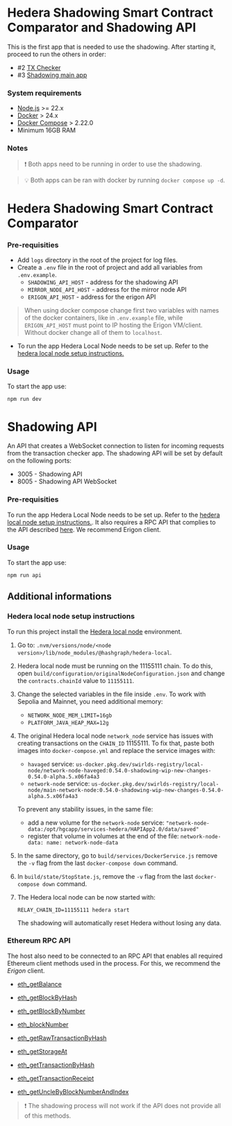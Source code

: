 # Hedera Shadowing Smart Contract Comparator and Shadowing API

This is the first app that is needed to use the shadowing. After starting it, proceed to run the others in order:

- #2 [TX Checker](../transaction-checker)
- #3 [Shadowing main app](../hedera-ethereum-shadowing)

### System requirements

- [Node.js](https://nodejs.org/en) >= 22.x
- [Docker](https://www.docker.com/) > 24.x
- [Docker Compose](https://docs.docker.com/compose/) > 2.22.0
- Minimum 16GB RAM

### Notes

> ❗️ Both apps need to be running in order to use the shadowing.

> 💡 Both apps can be ran with docker by running `docker compose up -d`.

# Hedera Shadowing Smart Contract Comparator

### Pre-requisities

- Add `logs` directory in the root of the project for log files.
- Create a `.env` file in the root of project and add all variables from `.env.example`.
  - `SHADOWING_API_HOST` - address for the shadowing API
  - `MIRROR_NODE_API_HOST` - address for the mirror node API
  - `ERIGON_API_HOST` - address for the erigon API

> When using docker compose change first two variables with names of the docker containers, like in `.env.example` file, while `ERIGON_API_HOST` must point to IP hosting the Erigon VM/client. Without docker change all of them to `localhost`.

- To run the app Hedera Local Node needs to be set up. Refer to the [hedera local node setup instructions.](#hedera-local-node-setup-instructions)

### Usage

To start the app use:

```
npm run dev
```

# Shadowing API

An API that creates a WebSocket connection to listen for incoming requests from the transaction checker app. The shadowing API will be set by default on the following ports:

- 3005 - Shadowing API
- 8005 - Shadowing API WebSocket

### Pre-requisities

To run the app Hedera Local Node needs to be set up. Refer to the [hedera local node setup instructions.](#hedera-local-node-setup-instructions). It also requires a RPC API that complies to the API described [here](#ethereum-rpc-api). We recommend Erigon client.

### Usage

To start the app use:

```
npm run api
```

## Additional informations

### Hedera local node setup instructions

To run this project install the [Hedera local node](https://github.com/hiero-ledger/hiero-local-node) environment.

1. Go to: `.nvm/versions/node/<node version>/lib/node_modules/@hashgraph/hedera-local`.

2. Hedera local node must be running on the 11155111 chain. To do this, open `build/configuration/originalNodeConfiguration.json` and change the `contracts.chainId` value to `11155111`.

3. Change the selected variables in the file inside `.env`. To work with Sepolia and Mainnet, you need additional memory:

   - `NETWORK_NODE_MEM_LIMIT=16gb`
   - `PLATFORM_JAVA_HEAP_MAX=12g`

4. The original Hedera local node `network_node` service has issues with creating transactions on the `CHAIN_ID` 11155111. To fix that, paste both images into `docker-compose.yml` and replace the service images with:

   - `havaged` service: `us-docker.pkg.dev/swirlds-registry/local-node/network-node-haveged:0.54.0-shadowing-wip-new-changes-0.54.0-alpha.5.x06fa4a3`
   - `network-node` service: `us-docker.pkg.dev/swirlds-registry/local-node/main-network-node:0.54.0-shadowing-wip-new-changes-0.54.0-alpha.5.x06fa4a3`

   To prevent any stability issues, in the same file:

   - add a new volume for the `network-node` service: `"network-node-data:/opt/hgcapp/services-hedera/HAPIApp2.0/data/saved"`
   - register that volume in volumes at the end of the file: `network-node-data: name: network-node-data`

5. In the same directory, go to `build/services/DockerService.js` remove the `-v` flag from the last `docker-compose down` command.

6. In `build/state/StopState.js`, remove the `-v` flag from the last `docker-compose down` command.

7. The Hedera local node can be now started with:

   ```
   RELAY_CHAIN_ID=11155111 hedera start
   ```

   The shadowing will automatically reset Hedera without losing any data.

### Ethereum RPC API

The host also need to be connected to an RPC API that enables all required Ethereum client methods used in the process. For this, we recommend the _Erigon_ client.

- [eth_getBalance](https://www.quicknode.com/docs/ethereum/eth_getBalance)

- [eth_getBlockByHash](https://www.quicknode.com/docs/ethereum/eth_getBlockByHash)

- [eth_getBlockByNumber](https://www.quicknode.com/docs/ethereum/eth_getBlockByNumber)

- [eth_blockNumber](https://www.quicknode.com/docs/ethereum/eth_blockNumber)

- [eth_getRawTransactionByHash](https://www.quicknode.com/docs/ethereum/eth_getRawTransactionByHash)

- [eth_getStorageAt](https://www.quicknode.com/docs/ethereum/eth_getStorageAt)

- [eth_getTransactionByHash](https://www.quicknode.com/docs/ethereum/eth_getTransactionByHash)

- [eth_getTransactionReceipt](https://www.quicknode.com/docs/ethereum/eth_getTransactionReceipt)

- [eth_getUncleByBlockNumberAndIndex](https://docs.alchemy.com/reference/eth-getunclebyblocknumberandindex)

> ❗️ The shadowing process will not work if the API does not provide all of this methods.
